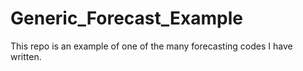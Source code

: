 # Generic_Forecast_Example
This repo is an example of one of the many forecasting codes I have written.
